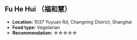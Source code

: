 ## Fu He Hui （福和慧）
*   **Location:** 1037 Yuyuan Rd, Changning District, Shanghai
*   **Food type:** Vegetarian
*   **Recommendation:** ☆☆☆☆☆

